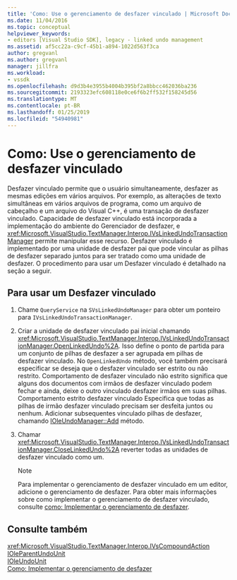 ```yaml
---
title: 'Como: Use o gerenciamento de desfazer vinculado | Microsoft Docs'
ms.date: 11/04/2016
ms.topic: conceptual
helpviewer_keywords:
- editors [Visual Studio SDK], legacy - linked undo management
ms.assetid: af5cc22a-c9cf-45b1-a894-1022d563f3ca
author: gregvanl
ms.author: gregvanl
manager: jillfra
ms.workload:
- vssdk
ms.openlocfilehash: d9d3b4e3955b4004b395bf2a8bbcc462036ba236
ms.sourcegitcommit: 2193323efc608118e0ce6f6b2ff532f158245d56
ms.translationtype: MT
ms.contentlocale: pt-BR
ms.lasthandoff: 01/25/2019
ms.locfileid: "54940981"
---
```

# <a name="how-to-use-linked-undo-management"></a>Como: Use o gerenciamento de desfazer vinculado
Desfazer vinculado permite que o usuário simultaneamente, desfazer as mesmas edições em vários arquivos. Por exemplo, as alterações de texto simultâneas em vários arquivos de programa, como um arquivo de cabeçalho e um arquivo do Visual C++, é uma transação de desfazer vinculado. Capacidade de desfazer vinculado está incorporada a implementação do ambiente do Gerenciador de desfazer, e <xref:Microsoft.VisualStudio.TextManager.Interop.IVsLinkedUndoTransactionManager> permite manipular esse recurso. Desfazer vinculado é implementado por uma unidade de desfazer pai que pode vincular as pilhas de desfazer separado juntos para ser tratado como uma unidade de desfazer. O procedimento para usar um Desfazer vinculado é detalhado na seção a seguir.  
  
## <a name="to-use-linked-undo"></a>Para usar um Desfazer vinculado  
  
1.  Chame `QueryService` na `SVsLinkedUndoManager` para obter um ponteiro para `IVsLinkedUndoTransactionManager`.  
  
2.  Criar a unidade de desfazer vinculado pai inicial chamando <xref:Microsoft.VisualStudio.TextManager.Interop.IVsLinkedUndoTransactionManager.OpenLinkedUndo%2A>. Isso define o ponto de partida para um conjunto de pilhas de desfazer a ser agrupada em pilhas de desfazer vinculado. No `OpenLinkedUndo` método, você também precisará especificar se deseja que o desfazer vinculado ser estrito ou não restrito. Comportamento de desfazer vinculado não estrito significa que alguns dos documentos com irmãos de desfazer vinculado podem fechar e ainda, deixe o outro vinculado desfazer irmãos em suas pilhas. Comportamento estrito desfazer vinculado Especifica que todas as pilhas de irmão desfazer vinculado precisam ser desfeita juntos ou nenhum. Adicionar subsequentes vinculado pilhas de desfazer, chamando [IOleUndoManager::Add](/windows/desktop/api/ocidl/nf-ocidl-ioleundomanager-add) método.  
  
3.  Chamar <xref:Microsoft.VisualStudio.TextManager.Interop.IVsLinkedUndoTransactionManager.CloseLinkedUndo%2A> reverter todas as unidades de desfazer vinculado como um.  
  
    > [!NOTE]
    >  Para implementar o gerenciamento de desfazer vinculado em um editor, adicione o gerenciamento de desfazer. Para obter mais informações sobre como implementar o gerenciamento de desfazer vinculado, consulte [como: Implementar o gerenciamento de desfazer](../extensibility/how-to-implement-undo-management.md).  
  
## <a name="see-also"></a>Consulte também  
 <xref:Microsoft.VisualStudio.TextManager.Interop.IVsCompoundAction>   
 [IOleParentUndoUnit](/windows/desktop/api/ocidl/nn-ocidl-ioleparentundounit)   
 [IOleUndoUnit](/windows/desktop/api/ocidl/nn-ocidl-ioleundounit)   
 [Como: Implementar o gerenciamento de desfazer](../extensibility/how-to-implement-undo-management.md)